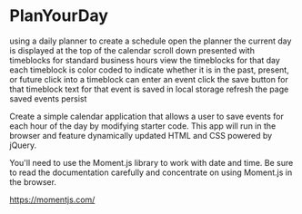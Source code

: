 # PlanYourDay

using a daily planner to create a schedule
open the planner
the current day is displayed at the top of the calendar
scroll down
presented with timeblocks for standard business hours
view the timeblocks for that day
each timeblock is color coded to indicate whether it is in the past, present, or future
click into a timeblock
can enter an event
click the save button for that timeblock
text for that event is saved in local storage
refresh the page
saved events persist

Create a simple calendar application that allows a user to save events for each hour of the day by modifying starter code. This app will run in the browser and feature dynamically updated HTML and CSS powered by jQuery.

You'll need to use the Moment.js library to work with date and time. Be sure to read the documentation carefully and concentrate on using Moment.js in the browser.

https://momentjs.com/